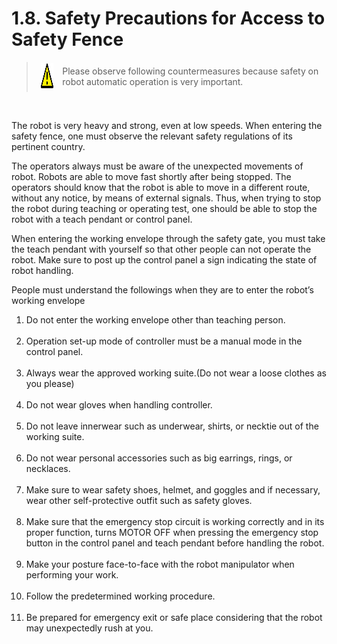 ﻿# 1.8. Safety Precautions for Access to Safety Fence

<blockquote>
<table border="0">
    <thead>
        <tr>
            <td>
            <div align="center">
              <img src="../_assets/주의표시.png" width = 40 height = 40>
            </div>
            </td> 
            <td colspan="4"> 
               Please observe following countermeasures because safety on robot automatic operation is very important.
            </td>
        </tr>
    </thead>
</table>  
</blockquote><br>

The robot is very heavy and strong, even at low speeds. When entering the safety fence, one must observe the relevant safety regulations of its pertinent country.

The operators always must be aware of the unexpected movements of robot. Robots are able to move fast shortly after being stopped. The operators should know that the robot is able to move in a different route, without any notice, by means of external signals. Thus, when trying to stop the robot during teaching or operating test, one should be able to stop the robot with a teach pendant or control panel.

When entering the working envelope through the safety gate, you must take the teach pendant with yourself so that other people can not operate the robot. Make sure to post up the control panel a sign indicating the state of robot handling. 

People must understand the followings when they are to enter the robot’s working envelope


<ol style="list-style-type:decimal" start="1">
		<li>
Do not enter the working envelope other than teaching person. 
</li><br>
    <li>
Operation set-up mode of controller must be a manual mode in the control panel. 
</li><br>
    <li>
Always wear the approved working suite.(Do not wear a loose clothes as you please) 
</li><br>
    <li>
Do not wear gloves when handling controller. 
</li><br>
    <li>
Do not leave innerwear such as underwear, shirts, or necktie out of the working suite. 
</li><br>
    <li>
Do not wear personal accessories such as big earrings, rings, or necklaces. 
</li><br>
    <li>
Make sure to wear safety shoes, helmet, and goggles and if necessary, wear other self-protective outfit such as safety gloves. 
</li><br>
    <li>
Make sure that the emergency stop circuit is working correctly and in its proper function, turns MOTOR OFF when pressing the emergency stop button in the control panel and teach pendant before handling the robot. 
</li><br>
    <li>
Make your posture face-to-face with the robot manipulator when performing your work. 
</li><br>
    <li>
Follow the predetermined working procedure.
</li><br>
    <li>
Be prepared for emergency exit or safe place considering that the robot may unexpectedly rush at you.
</li><br>	
</ol>